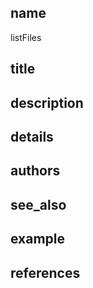 ## name
listFiles
## title
## description
## details
## authors
## see_also
## example
## references
